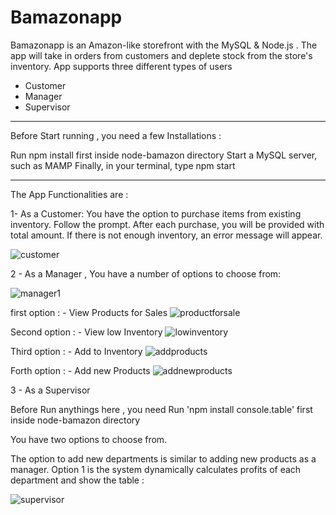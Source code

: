 # Bamazonapp
Bamazonapp is an Amazon-like storefront with the MySQL &amp; Node.js . The app will take in orders from customers and deplete stock from the store's inventory. 
App supports three different types of users

- Customer
- Manager
- Supervisor

---------
Before Start running , you need a few Installations :

Run npm install first inside node-bamazon directory
Start a MySQL server, such as MAMP
Finally, in your terminal, type npm start

--------
The App Functionalities are : 

1- As a Customer:
You have the option to purchase items from existing inventory. 
Follow the prompt. After each purchase, you will be provided with total amount. If there is not enough inventory, an error message will appear. 

![customer](https://user-images.githubusercontent.com/37123136/44159562-a9c56c00-a06c-11e8-828f-74373db013ea.jpg)

2 - As a Manager , You have a number of options to choose from:

![manager1](https://user-images.githubusercontent.com/37123136/44159941-b9918000-a06d-11e8-8032-4c25b2a6d088.jpg)


 first option : - View Products for Sales 
 ![productforsale](https://user-images.githubusercontent.com/37123136/44160084-2573e880-a06e-11e8-97ec-a9602ca60ffd.jpg)


 Second option : - View low Inventory
 ![lowinventory](https://user-images.githubusercontent.com/37123136/44160341-fc078c80-a06e-11e8-81b8-44360b71cbb3.jpg)
 
 
 Third option : - Add to Inventory
 ![addproducts](https://user-images.githubusercontent.com/37123136/44160487-65879b00-a06f-11e8-9f7f-41758ecd3931.jpg)
 
 Forth option : - Add new Products
 ![addnewproducts](https://user-images.githubusercontent.com/37123136/44160655-e8105a80-a06f-11e8-95ef-ab591b6c20af.jpg)
 
 3 - As a Supervisor 
 
   Before Run anythings here , you need Run 'npm install console.table' first inside node-bamazon directory 
   
 You have two options to choose from. 

The option to add new departments is similar to adding new products as a manager. 
Option 1 is the system dynamically calculates profits of each department and show the table :

![supervisor](https://user-images.githubusercontent.com/37123136/44161017-fc088c00-a070-11e8-93f3-d2fb9b1cf833.jpg)
